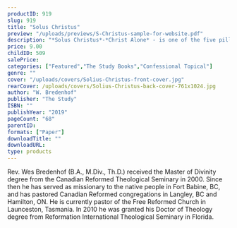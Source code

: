 ```yaml
---
productID: 919
slug: 919
title: "Solus Christus"
preview: "/uploads/previews/S-Christus-sample-for-website.pdf"
description: "*Solus Christus*-*Christ Alone* - is one of the five pillars of the Reformation. We would expect it to be universally accepted. Though many affirm Christ as Saviour, Christ as the *only* Redeemer is harder to accept. This *Christless Christianity* can easily creep into Reformed circles as well. In this book Rev. Bredenhof deftly helps the reader understand what *Solus Christus* means, why it is important, and how to respond to those who deny it or undermine it. This book has three chapters with discussion questions and includes two related sermons."
price: 9.00
childID: 509
salePrice: 
categories: ["Featured","The Study Books","Confessional Topical"]
genre: ""
cover: "/uploads/covers/Solius-Christus-front-cover.jpg"
rearCover: /uploads/covers/Solius-Christus-back-cover-761x1024.jpg
author: "W. Bredenhof"
publisher: "The Study"
ISBN: ""
publishYear: "2019"
pageCount: "68"
parentID: 
formats: ["Paper"]
downloadTitle: ""
downloadURL: 
type: products
---
```

Rev. Wes Bredenhof (B.A., M.Div., Th.D.) received the Master of Divinity degree from the Canadian Reformed Theological Seminary in 2000. Since then he has served as missionary to the native people in Fort Babine, BC, and has pastored Canadian Reformed congregations in Langley, BC and Hamilton, ON. He is currently pastor of the Free Reformed Church in Launceston, Tasmania. In 2010 he was granted his Doctor of Theology degree from Reformation International Theological Seminary in Florida.
